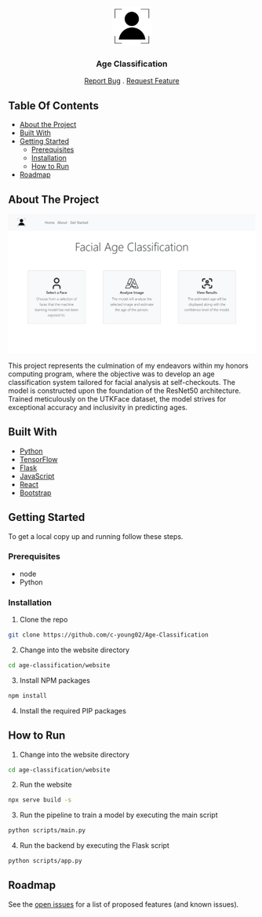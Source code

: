 <br/>
<p align="center">
  <a href="https://github.com/c-young02/Age-classification">
    <img src="website/public/images/logo.png" alt="Logo" width="80" height="80">
  </a>

  <h3 align="center">Age Classification</h3>

  <p align="center">
    <a href="https://github.com/c-young02/Age-classification/issues">Report Bug</a>
    .
    <a href="https://github.com/c-young02/Age-classification/issues">Request Feature</a>
  </p>
</p>



## Table Of Contents

* [About the Project](#about-the-project)
* [Built With](#built-with)
* [Getting Started](#getting-started)
  * [Prerequisites](#prerequisites)
  * [Installation](#installation)
  * [How to Run](#how-to-run)
* [Roadmap](#roadmap)

## About The Project

![Screenshot](website/public/images/site.png)

This project represents the culmination of my endeavors within my honors computing program, where the objective was to develop an age classification system tailored for facial analysis at self-checkouts. The model is constructed upon the foundation of the ResNet50 architecture. Trained meticulously on the  UTKFace dataset, the model strives for exceptional accuracy and inclusivity in predicting ages.

## Built With

* [Python](https://www.python.org/)
* [TensorFlow](https://www.tensorflow.org/)
* [Flask](https://flask.palletsprojects.com/en/3.0.x/)
* [JavaScript](https://www.javascript.com/)
* [React](https://react.dev/)
* [Bootstrap](https://getbootstrap.com/)

## Getting Started

To get a local copy up and running follow these steps.

### Prerequisites


* node
* Python

### Installation

1. Clone the repo

```sh
git clone https://github.com/c-young02/Age-Classification
```
2. Change into the website directory
```sh
cd age-classification/website
```

3. Install NPM packages

```sh
npm install
```
4. Install the required PIP packages

## How to Run
1. Change into the website directory
```sh
cd age-classification/website
```

2. Run the website
```sh
npx serve build -s
```

3. Run the pipeline to train a model by executing the main script
```sh
python scripts/main.py
```

4. Run the backend by executing the Flask script
```sh
python scripts/app.py
```

## Roadmap

See the [open issues](https://github.com/c-young02/Age-classification/issues) for a list of proposed features (and known issues).

